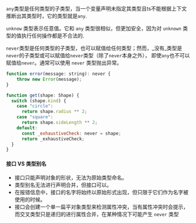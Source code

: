 `any`类型是任何类型的子类型，当一个变量声明未指定其类型且ts不能根据上下文推断出其类型时，它的类型就是`any`.

`unknow` 类型表示任意值。它和 `any` 类型很相似，但更加安全，因为对 `unknown` 类型的值执行任何操作都是不合法的.

`never`类型是任何类型的子类型，也可以赋值给任何类型；然而，_没有_类型是`never`的子类型或可以赋值给`never`类型（除了`never`本身之外）， 即使`any`也不可以赋值给`never`。通常可以使用 `never` 类型抛出异常。

```js
function error(message: string): never {
    throw new Error(message);
}

function get(shape: Shape) {
  switch (shape.kind) {
    case "circle":
      return shape.radius ** 2;
    case "square":
      return shape.sideLength ** 2;
    default:
      const _exhaustiveCheck: never = shape;
      return _exhaustiveCheck;
  }
}
```



#### 接口 VS 类型别名

- 接口只能声明对象的形状，无法为原始类型命名。
- 类型别名无法进行声明合并，但接口可以。
- 在报错信息中，接口的名字将始终以原始形式出现，但只限于它们作为名字被使用的时候。
- 接口会创建一个单一扁平对象类型来检测属性冲突，当有属性冲突时会提示，而交叉类型只是递归的进行属性合并，在某种情况下可能产生 `never` 类型
